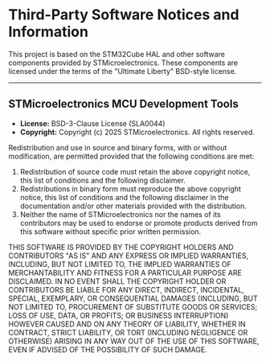 # Third-Party Software Notices and Information

 This project is based on the STM32Cube HAL and other software components provided by STMicroelectronics. These components are licensed under the terms of the "Ultimate Liberty" BSD-style license.

 ---

 ## STMicroelectronics MCU Development Tools

 -   **License:** BSD-3-Clause License (SLA0044)
 -   **Copyright:** Copyright (c) 2025 STMicroelectronics. All rights reserved.

 Redistribution and use in source and binary forms, with or without modification,
 are permitted provided that the following conditions are met:

 1. Redistribution of source code must retain the above copyright notice,
    this list of conditions and the following disclaimer.
 2. Redistributions in binary form must reproduce the above copyright notice,
    this list of conditions and the following disclaimer in the documentation
    and/or other materials provided with the distribution.
 3. Neither the name of STMicroelectronics nor the names of its contributors
    may be used to endorse or promote products derived from this software
    without specific prior written permission.

 THIS SOFTWARE IS PROVIDED BY THE COPYRIGHT HOLDERS AND CONTRIBUTORS "AS IS"
 AND ANY EXPRESS OR IMPLIED WARRANTIES, INCLUDING, BUT NOT LIMITED TO, THE
 IMPLIED WARRANTIES OF MERCHANTABILITY AND FITNESS FOR A PARTICULAR PURPOSE ARE
 DISCLAIMED. IN NO EVENT SHALL THE COPYRIGHT HOLDER OR CONTRIBUTORS BE LIABLE
 FOR ANY DIRECT, INDIRECT, INCIDENTAL, SPECIAL, EXEMPLARY, OR CONSEQUENTIAL
 DAMAGES (INCLUDING, BUT NOT LIMITED TO, PROCUREMENT OF SUBSTITUTE GOODS OR
 SERVICES; LOSS OF USE, DATA, OR PROFITS; OR BUSINESS INTERRUPTION) HOWEVER
 CAUSED AND ON ANY THEORY OF LIABILITY, WHETHER IN CONTRACT, STRICT LIABILITY,
 OR TORT (INCLUDING NEGLIGENCE OR OTHERWISE) ARISING IN ANY WAY OUT OF THE USE
 OF THIS SOFTWARE, EVEN IF ADVISED OF THE POSSIBILITY OF SUCH DAMAGE.
 